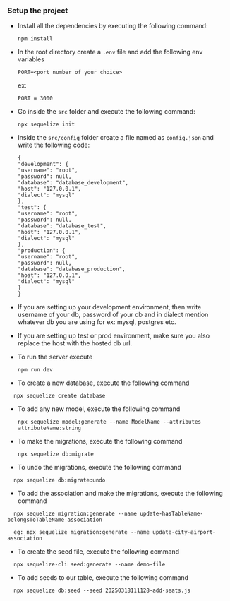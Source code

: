 ### Setup the project

- Install all the dependencies by executing the following command:

  ```
  npm install
  ```

- In the root directory create a `.env` file and add the following env variables
  ```
  PORT=<port number of your choice>
  ```
  ex:
  ```
  PORT = 3000
  ```
- Go inside the `src` folder and execute the following command:
  ```
  npx sequelize init
  ```
- Inside the `src/config` folder create a file named as `config.json` and write the following code:

  ```
  {
  "development": {
  "username": "root",
  "password": null,
  "database": "database_development",
  "host": "127.0.0.1",
  "dialect": "mysql"
  },
  "test": {
  "username": "root",
  "password": null,
  "database": "database_test",
  "host": "127.0.0.1",
  "dialect": "mysql"
  },
  "production": {
  "username": "root",
  "password": null,
  "database": "database_production",
  "host": "127.0.0.1",
  "dialect": "mysql"
  }
  }

  ```

- If you are setting up your development environment, then write username of your db, password of your db and in dialect mention whatever db you are using for ex: mysql, postgres etc.
- If you are setting up test or prod environment, make sure you also replace the host with the hosted db url.

- To run the server execute

  ```
  npm run dev
  ```

- To create a new database, execute the following command

```
  npx sequelize create database
```

- To add any new model, execute the following command

  ```
  npx sequelize model:generate --name ModelName --attributes attributeName:string
  ```

- To make the migrations, execute the following command

  ```
  npx sequelize db:migrate
  ```

- To undo the migrations, execute the following command

```
  npx sequelize db:migrate:undo
```

- To add the association and make the migrations, execute the following command

```
  npx sequelize migration:generate --name update-hasTableName-belongsToTableName-association

  eg: npx sequelize migration:generate --name update-city-airport-association
```

- To create the seed file, execute the following command

```
  npx sequelize-cli seed:generate --name demo-file
```

- To add seeds to our table, execute the following command

```
  npx sequelize db:seed --seed 20250318111128-add-seats.js
```
